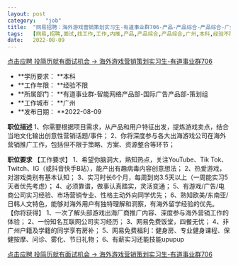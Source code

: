 ```yaml
---
layout:	post
category:	"job"
title:	"网易招聘：海外游戏营销策划实习生-有道事业群706-产品-产品综合-产品综合-广州本科经验不限"
tags:	[网易,招聘,面试,找工作,工作,内推,产品,产品综合,产品综合,广州,本科,经验不限]
date:	2022-08-09
---
```


[点击应聘 投简历就有面试机会 -> 海外游戏营销策划实习生-有道事业群706](http://mobile.bole.netease.com/bole/boleDetail?id=40004&employeeId=346f03c3cda5f04c&key=all)



- **学历要求： **本科
- **工作年限： **经验不限
- **所属部门： **有道事业群-智能网络产品部-国际广告产品部-策划组
- **工作城市： **广州
- **发布日期： **2022-08-09



**职位描述**
1、你需要根据项目需求，从产品和用户特征出发，提炼游戏卖点，结合当地文化输出创意性营销话题/事件；
2、你将深度参与各大出海游戏公司在海外营销推广工作，包括但不限于策略、方案、资源整合等环节；



**职位要求**
【工作要求】
1、希望你脑洞大，熟知热点，关注YouTube、Tik Tok、Twitch、IG（或抖音快手B站），能产出有趣病毒内容创意想法；
2、热爱游戏，对游戏类别有基本认知；
3、实习时长6个月，每周到岗3.5天以上（一周能实习5天者优先考虑）；
4、必须靠谱，做事认真踏实，灵活变通；
5、有游戏/广告/电商公司实习经验、市场营销专业、性格主动外向同学优先；
6、熟知欧美/东南亚/日韩人文特色，能够对海外用户有独特理解和洞察，有海外留学经验的优先。
【你将获得】
1、一次了解头部游戏出海厂商推广内容、深度参与海外营销工作的体验；
2、一份知名互联网公司实习经历；
3、网易免费饭堂，四餐无忧；
4、非广州户籍及学籍的同学享有房补；
5、网易免费福利：健身房、专业健身课程、保健按摩、问诊、雾化、节日礼物；
6、有薪实习还能技能upupup



[点击应聘 投简历就有面试机会 -> 海外游戏营销策划实习生-有道事业群706](http://mobile.bole.netease.com/bole/boleDetail?id=40004&employeeId=346f03c3cda5f04c&key=all)
